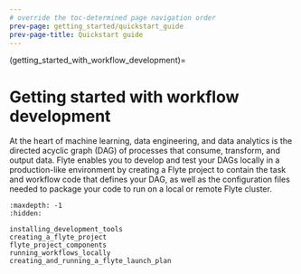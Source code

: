 ```yaml
---
# override the toc-determined page navigation order
prev-page: getting_started/quickstart_guide
prev-page-title: Quickstart guide
---
```


(getting_started_with_workflow_development)=

# Getting started with workflow development

At the heart of machine learning, data engineering, and data analytics is the directed acyclic graph (DAG) of processes that consume, transform, and output data. Flyte enables you to develop and test your DAGs locally in a production-like environment by creating a Flyte project to contain the task and workflow code that defines your DAG, as well as the configuration files needed to package your code to run on a local or remote Flyte cluster.

```{toctree}
:maxdepth: -1
:hidden:

installing_development_tools
creating_a_flyte_project
flyte_project_components
running_workflows_locally
creating_and_running_a_flyte_launch_plan
```
